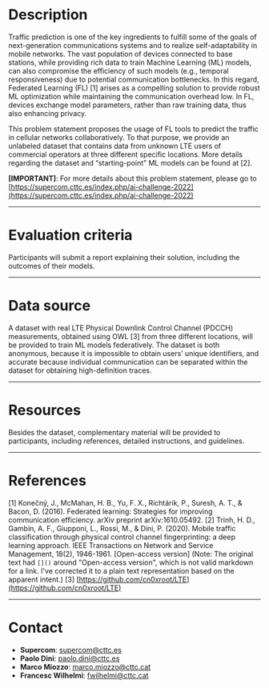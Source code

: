 # Description

Traffic prediction is one of the key ingredients to fulfill some of the goals of next-generation communications systems and to realize self-adaptability in mobile networks. The vast population of devices connected to base stations, while providing rich data to train Machine Learning (ML) models, can also compromise the efficiency of such models (e.g., temporal responsiveness) due to potential communication bottlenecks. In this regard, Federated Learning (FL) [1] arises as a compelling solution to provide robust ML optimization while maintaining the communication overhead low. In FL, devices exchange model parameters, rather than raw training data, thus also enhancing privacy.

This problem statement proposes the usage of FL tools to predict the traffic in cellular networks collaboratively. To that purpose, we provide an unlabeled dataset that contains data from unknown LTE users of commercial operators at three different specific locations. More details regarding the dataset and “starting-point” ML models can be found at [2].

**[IMPORTANT]**: For more details about this problem statement, please go to [https://supercom.cttc.es/index.php/ai-challenge-2022](https://supercom.cttc.es/index.php/ai-challenge-2022)

---

# Evaluation criteria

Participants will submit a report explaining their solution, including the outcomes of their models.

---

# Data source

A dataset with real LTE Physical Downlink Control Channel (PDCCH) measurements, obtained using OWL [3] from three different locations, will be provided to train ML models federatively. The dataset is both anonymous, because it is impossible to obtain users’ unique identifiers, and accurate because individual communication can be separated within the dataset for obtaining high-definition traces.

---

# Resources

Besides the dataset, complementary material will be provided to participants, including references, detailed instructions, and guidelines.

---

# References

[1] Konečný, J., McMahan, H. B., Yu, F. X., Richtárik, P., Suresh, A. T., & Bacon, D. (2016). Federated learning: Strategies for improving communication efficiency. arXiv preprint arXiv:1610.05492.
[2] Trinh, H. D., Gambin, A. F., Giupponi, L., Rossi, M., & Dini, P. (2020). Mobile traffic classification through physical control channel fingerprinting: a deep learning approach. IEEE Transactions on Network and Service Management, 18(2), 1946-1961. [Open-access version] (Note: The original text had `[]()` around "Open-access version", which is not valid markdown for a link. I've corrected it to a plain text representation based on the apparent intent.)
[3] [https://github.com/cn0xroot/LTE](https://github.com/cn0xroot/LTE)

---

# Contact

* **Supercom**: supercom@cttc.es
* **Paolo Dini**: paolo.dini@cttc.es
* **Marco Miozzo**: marco.miozzo@cttc.cat
* **Francesc Wilhelmi**: fwilhelmi@cttc.cat